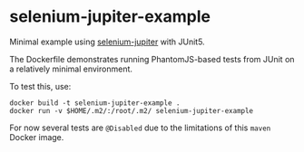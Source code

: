 # selenium-jupiter-example
Minimal example using [selenium-jupiter](https://github.com/bonigarcia/selenium-jupiter) with JUnit5.

The Dockerfile demonstrates running PhantomJS-based tests from JUnit on a 
relatively minimal environment.

To test this, use:

    docker build -t selenium-jupiter-example .
    docker run -v $HOME/.m2/:/root/.m2/ selenium-jupiter-example

For now several tests are `@Disabled` due to the limitations of this `maven` Docker image.
